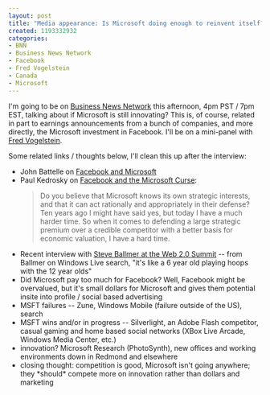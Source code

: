 ```yaml
--- 
layout: post
title: "Media appearance: Is Microsoft doing enough to reinvent itself? on Business News Network"
created: 1193332932
categories: 
- BNN
- Business News Network
- Facebook
- Fred Vogelstein
- Canada
- Microsoft
---
```

<p>I'm going to be on <a href="http://www.bnn.ca" title="BNN">Business News Network</a> this afternoon, 4pm PST / 7pm EST, talking about if Microsoft is still innovating? This is, of course, related in part to earnings announcements from a bunch of companies, and more directly, the Microsoft investment in Facebook. I'll be on a mini-panel with <a href="http://techblog.typepad.com/">Fred Vogelstein</a>.</p>

<p>Some related links / thoughts below, I'll clean this up after the interview:</p>

<ul>
<li>John Battelle on <a href="http://battellemedia.com/archives/004054.php">Facebook and Microsoft</a></li>
<li>Paul Kedrosky on <a href="http://paul.kedrosky.com/archives/2007/10/25/facebook_and_th.html">Facebook and the Microsoft Curse</a>:<blockquote>Do you believe that Microsoft knows its own strategic interests, and that it can act rationally and appropriately in their defense? Ten years ago I might have said yes, but today I have a much harder time. So when it comes to defending a large strategic premium over a credible competitor with a better basis for economic valuation, I have a hard time. </blockquote></li> 
<li>Recent interview with <a href="http://blip.tv/file/438400">Steve Ballmer at the Web 2.0 Summit</a> -- from Ballmer on Windows Live search, "it's like a 6 year old playing hoops with the 12 year olds"</li>
<li>Did Microsoft pay too much for Facebook? Well, Facebook might be overvalued, but it's small dollars for Microsoft and gives them potential insite into profile / social based advertising</li>
<li>MSFT failures -- Zune, Windows Mobile (failure outside of the US), search</li>
<li>MSFT wins and/or in progress -- Silverlight, an Adobe Flash competitor, casual gaming and home based social networks (XBox Live Arcade, Windows Media Center, etc.)</li>
<li>innovation? Microsoft Research (PhotoSynth), new offices and working environments down in Redmond and elsewhere</li>
<li>closing thought: competition is good, Microsoft isn't going anywhere; they *should* compete more on innovation rather than dollars and marketing</li>
</ul>
<!--break-->

